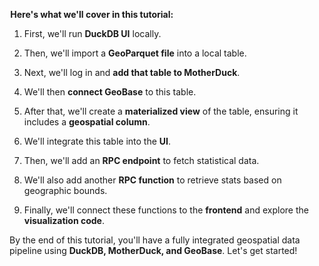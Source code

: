  **Here's what we'll cover in this tutorial:**  

1. First, we'll run **DuckDB UI** locally.  

2. Then, we'll import a **GeoParquet file** into a local table.  

3. Next, we'll log in and **add that table to MotherDuck**.  

4. We'll then **connect GeoBase** to this table.  

5. After that, we'll create a **materialized view** of the table, ensuring it includes a **geospatial column**.  

6. We'll integrate this table into the **UI**.  

7. Then, we'll add an **RPC endpoint** to fetch statistical data.  

8. We'll also add another **RPC function** to retrieve stats based on geographic bounds.  

9. Finally, we'll connect these functions to the **frontend** and explore the **visualization code**.  

By the end of this tutorial, you'll have a fully integrated geospatial data pipeline using **DuckDB, MotherDuck, and GeoBase**. Let's get started!
